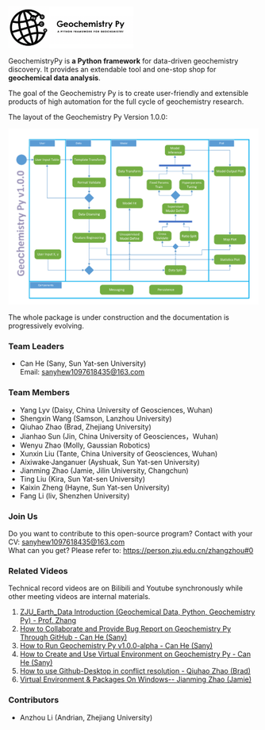 <img src="./docs/Geochemistry Py.png" width="50%"/>

GeochemistryPy is **a Python framework** for data-driven geochemistry discovery. It provides an extendable tool and one-stop shop for **geochemical data analysis**.

The goal of the Geochemistry Py is to create user-friendly and extensible products of high automation for the full cycle of geochemistry research.

The layout of the Geochemistry Py Version 1.0.0:

<img src="./docs/GeochemistryPy-Activity%20Diagram_v1.png" />

The whole package is under construction and the documentation is progressively evolving. 

### Team Leaders
+ Can He (Sany, Sun Yat-sen University)  
Email: sanyhew1097618435@163.com


### Team Members
+ Yang Lyv (Daisy, China University of Geosciences, Wuhan)
+ Shengxin Wang (Samson, Lanzhou University)
+ Qiuhao Zhao (Brad, Zhejiang University)
+ Jianhao Sun (Jin, China University of Geosciences，Wuhan)
+ Wenyu Zhao (Molly, Gaussian Robotics)
+ Xunxin Liu (Tante, China University of Geosciences, Wuhan)
+ Aixiwake·Janganuer (Ayshuak, Sun Yat-sen University)
+ Jianming Zhao (Jamie, Jilin University, Changchun)
+ Ting Liu (Kira, Sun Yat-sen University)
+ Kaixin Zheng (Hayne, Sun Yat-sen University)
+ Fang Li (liv, Shenzhen University)



### Join Us
Do you want to contribute to this open-source program? Contact with your CV: sanyhew1097618435@163.com  
What can you get? Please refer to: https://person.zju.edu.cn/zhangzhou#0  


### Related Videos
Technical record videos are on Bilibili and Youtube synchronously while other meeting videos are internal materials.
1. [ZJU_Earth_Data Introduction (Geochemical Data, Python, Geochemistry Py) - Prof. Zhang](https://www.bilibili.com/video/BV1Lf4y1w7EK?spm_id_from=333.999.0.0)
2. [How to Collaborate and Provide Bug Report on Geochemistry Py Through GitHub - Can He (Sany)](https://www.youtube.com/watch?v=1DWoEsqsfvQ&list=PLy8hNsI55lvh1UHjhVhqNUj3xPdV9sEiM&index=3)
3. [How to Run Geochemistry Py v1.0.0-alpha - Can He (Sany)](https://www.bilibili.com/video/BV1i541117dd?spm_id_from=333.999.0.0)
4. [How to Create and Use Virtual Environment on Geochemistry Py - Can He (Sany)](https://www.youtube.com/watch?v=4KFi7OXxD-c&list=PLy8hNsI55lvh1UHjhVhqNUj3xPdV9sEiM&index=4)
5. [How to use Github-Desktop in conflict resolution - Qiuhao Zhao (Brad)](https://www.youtube.com/watch?v=KT1g5JpuUVI&list=PLy8hNsI55lvh1UHjhVhqNUj3xPdV9sEiM)
6. [Virtual Environment & Packages On Windows-- Jianming Zhao (Jamie)](https://www.youtube.com/watch?v=e4VqSBuNp_o&list=PLy8hNsI55lvh1UHjhVhqNUj3xPdV9sEiM&index=2)


### Contributors
+ Anzhou Li (Andrian, Zhejiang University) 
